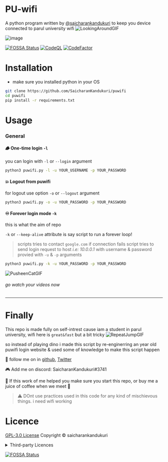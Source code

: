 # PU-wifi
A python program written by [@saicharankandukuri](https://github.com/SaicharanKandukuri/puwifi) to keep you device connected to parul university wifi
![LookingAroundGIF](https://user-images.githubusercontent.com/68287637/146674077-b5b823be-8146-4770-a2e7-7ced5a04843c.gif)

![image](https://user-images.githubusercontent.com/68287637/146675073-7e1aebcc-056d-4351-b5aa-f7e2f57b1853.png)

<!--
![image](https://user-images.githubusercontent.com/68287637/146674599-1568723d-6c70-49e8-8d71-1275ab3b169d.png)
-->


[![FOSSA Status](https://app.fossa.com/api/projects/git%2Bgithub.com%2FSaicharanKandukuri%2Fpuwifi.svg?type=shield)](https://app.fossa.com/projects/git%2Bgithub.com%2FSaicharanKandukuri%2Fpuwifi?ref=badge_shield)
[![CodeQL](https://github.com/SaicharanKandukuri/puwifi/actions/workflows/codeql-analysis.yml/badge.svg)](https://github.com/SaicharanKandukuri/puwifi/actions/workflows/codeql-analysis.yml)
[![CodeFactor](https://www.codefactor.io/repository/github/saicharankandukuri/puwifi/badge)](https://www.codefactor.io/repository/github/saicharankandukuri/puwifi)

# Installation
- make sure you installed python in your OS
```bash
git clone https://github.com/SaicharanKandukuri/puwifi
cd puwifi
pip install -r requirements.txt
```
# Usage

### General
#### 🪵 One-time login `-l`
you can login with `-l` or `--login` argument
```cmd
python3 puwifi.py -l -u YOUR_USERNAME -p YOUR_PASSWORD
```
#### 💥 Logout from puwifi
for logout use option `-o` or `--logout` argument
```cmd
python3 puwifi.py -o -u YOUR_PASSWORD -p YOUR_PASSWORD 
```
<!--
> idk why logout requires username and password too! ( vunerability ? )
--> 

#### ♾️ Forever login mode `-k`
this is what the aim of repo

`-k` or `--keep-alive` attribute is say script to run a forever loop!
> scripts tries to contact `google.com` if connection fails script tries to send login request to host *i.e: 10.0.0.1* with username & password provied with `-u` & `-p` arguments
```cmd
python3 puwifi.py -k -u YOUR_PASSWORD -p YOUR_PASSWORD 
```

![PusheenCatGIF](https://user-images.githubusercontent.com/68287637/146673862-cdb4f86e-c55b-470e-aa3f-b98dd362c6fb.gif)
###### go watch your videos now
<hr>

# Finally
This repo is made fully on self-intrest cause iam a student in parul university, wifi here is `great&fast` but a bit tricky
![RepeatJumpGIF](https://user-images.githubusercontent.com/68287637/146674165-5d586b3c-dfce-41d7-8ebe-54917b27fb91.gif)

so instead of playing dino i made this script by re-enginerring an year old puwifi login website & used some of knowledge to make this script happen


🐣 follow me on in [github](https://github.com/SaicharanKandukuri), [Twitter](https://twitter.com/AtonZman1x1)

🎮 Add me on discord: SaicharanKandukuri#3741

🌟 If this work of me helped you make sure you start this repo, or buy me a juice of coffee when we meet 🥤


> ⚠️ DOnt use practices used in this code for any kind of mischievous things. i need wifi working

# Licence
[GPL-3.0 License](https://github.com/SaicharanKandukuri/puwifi/blob/main/LICENSE) Copyright ©️ saicharankandukuri 

<details>

  <summary> Third-party Licences </summary>
---

# 3rd-Party Software for [puwifi]()



The following 3rd-party software packages may be used by or distributed with **puwifi**.  Any information relevant to third-party vendors listed below are collected using common, reasonable means.


Date generated | Revision ID
:------------: | :----------:
12/01/21 | e9a24a7e5a62b8e9e16ec2dbcc6d3d23aabded34

---

## Dependencies

### [requests (2.26.0)](https://requests.readthedocs.io)

#### Declared Licenses

Apache-2.0

```

                                 Apache License
                           Version 2.0, January 2004
                        http://www.apache.org/licenses/

   TERMS AND CONDITIONS FOR USE, REPRODUCTION, AND DISTRIBUTION

   1. Definitions.

      "License" shall mean the terms and conditions for use, reproduction,
      and distribution as defined by Sections 1 through 9 of this document.

      "Licensor" shall mean the copyright owner or entity authorized by
      the copyright owner that is granting the License.

      "Legal Entity" shall mean the union of the acting entity and all
      other entities that control, are controlled by, or are under common
      control with that entity. For the purposes of this definition,
      "control" means (i) the power, direct or indirect, to cause the
      direction or management of such entity, whether by contract or
      otherwise, or (ii) ownership of fifty percent (50%) or more of the
      outstanding shares, or (iii) beneficial ownership of such entity.

      "You" (or "Your") shall mean an individual or Legal Entity
      exercising permissions granted by this License.

      "Source" form shall mean the preferred form for making modifications,
      including but not limited to software source code, documentation
      source, and configuration files.

      "Object" form shall mean any form resulting from mechanical
      transformation or translation of a Source form, including but
      not limited to compiled object code, generated documentation,
      and conversions to other media types.

      "Work" shall mean the work of authorship, whether in Source or
      Object form, made available under the License, as indicated by a
      copyright notice that is included in or attached to the work
      (an example is provided in the Appendix below).

      "Derivative Works" shall mean any work, whether in Source or Object
      form, that is based on (or derived from) the Work and for which the
      editorial revisions, annotations, elaborations, or other modifications
      represent, as a whole, an original work of authorship. For the purposes
      of this License, Derivative Works shall not include works that remain
      separable from, or merely link (or bind by name) to the interfaces of,
      the Work and Derivative Works thereof.

      "Contribution" shall mean any work of authorship, including
      the original version of the Work and any modifications or additions
      to that Work or Derivative Works thereof, that is intentionally
      submitted to Licensor for inclusion in the Work by the copyright owner
      or by an individual or Legal Entity authorized to submit on behalf of
      the copyright owner. For the purposes of this definition, "submitted"
      means any form of electronic, verbal, or written communication sent
      to the Licensor or its representatives, including but not limited to
      communication on electronic mailing lists, source code control systems,
      and issue tracking systems that are managed by, or on behalf of, the
      Licensor for the purpose of discussing and improving the Work, but
      excluding communication that is conspicuously marked or otherwise
      designated in writing by the copyright owner as "Not a Contribution."

      "Contributor" shall mean Licensor and any individual or Legal Entity
      on behalf of whom a Contribution has been received by Licensor and
      subsequently incorporated within the Work.

   2. Grant of Copyright License. Subject to the terms and conditions of
      this License, each Contributor hereby grants to You a perpetual,
      worldwide, non-exclusive, no-charge, royalty-free, irrevocable
      copyright license to reproduce, prepare Derivative Works of,
      publicly display, publicly perform, sublicense, and distribute the
      Work and such Derivative Works in Source or Object form.

   3. Grant of Patent License. Subject to the terms and conditions of
      this License, each Contributor hereby grants to You a perpetual,
      worldwide, non-exclusive, no-charge, royalty-free, irrevocable
      (except as stated in this section) patent license to make, have made,
      use, offer to sell, sell, import, and otherwise transfer the Work,
      where such license applies only to those patent claims licensable
      by such Contributor that are necessarily infringed by their
      Contribution(s) alone or by combination of their Contribution(s)
      with the Work to which such Contribution(s) was submitted. If You
      institute patent litigation against any entity (including a
      cross-claim or counterclaim in a lawsuit) alleging that the Work
      or a Contribution incorporated within the Work constitutes direct
      or contributory patent infringement, then any patent licenses
      granted to You under this License for that Work shall terminate
      as of the date such litigation is filed.

   4. Redistribution. You may reproduce and distribute copies of the
      Work or Derivative Works thereof in any medium, with or without
      modifications, and in Source or Object form, provided that You
      meet the following conditions:

      (a) You must give any other recipients of the Work or
          Derivative Works a copy of this License; and

      (b) You must cause any modified files to carry prominent notices
          stating that You changed the files; and

      (c) You must retain, in the Source form of any Derivative Works
          that You distribute, all copyright, patent, trademark, and
          attribution notices from the Source form of the Work,
          excluding those notices that do not pertain to any part of
          the Derivative Works; and

      (d) If the Work includes a "NOTICE" text file as part of its
          distribution, then any Derivative Works that You distribute must
          include a readable copy of the attribution notices contained
          within such NOTICE file, excluding those notices that do not
          pertain to any part of the Derivative Works, in at least one
          of the following places: within a NOTICE text file distributed
          as part of the Derivative Works; within the Source form or
          documentation, if provided along with the Derivative Works; or,
          within a display generated by the Derivative Works, if and
          wherever such third-party notices normally appear. The contents
          of the NOTICE file are for informational purposes only and
          do not modify the License. You may add Your own attribution
          notices within Derivative Works that You distribute, alongside
          or as an addendum to the NOTICE text from the Work, provided
          that such additional attribution notices cannot be construed
          as modifying the License.

      You may add Your own copyright statement to Your modifications and
      may provide additional or different license terms and conditions
      for use, reproduction, or distribution of Your modifications, or
      for any such Derivative Works as a whole, provided Your use,
      reproduction, and distribution of the Work otherwise complies with
      the conditions stated in this License.

   5. Submission of Contributions. Unless You explicitly state otherwise,
      any Contribution intentionally submitted for inclusion in the Work
      by You to the Licensor shall be under the terms and conditions of
      this License, without any additional terms or conditions.
      Notwithstanding the above, nothing herein shall supersede or modify
      the terms of any separate license agreement you may have executed
      with Licensor regarding such Contributions.

   6. Trademarks. This License does not grant permission to use the trade
      names, trademarks, service marks, or product names of the Licensor,
      except as required for reasonable and customary use in describing the
      origin of the Work and reproducing the content of the NOTICE file.

   7. Disclaimer of Warranty. Unless required by applicable law or
      agreed to in writing, Licensor provides the Work (and each
      Contributor provides its Contributions) on an "AS IS" BASIS,
      WITHOUT WARRANTIES OR CONDITIONS OF ANY KIND, either express or
      implied, including, without limitation, any warranties or conditions
      of TITLE, NON-INFRINGEMENT, MERCHANTABILITY, or FITNESS FOR A
      PARTICULAR PURPOSE. You are solely responsible for determining the
      appropriateness of using or redistributing the Work and assume any
      risks associated with Your exercise of permissions under this License.

   8. Limitation of Liability. In no event and under no legal theory,
      whether in tort (including negligence), contract, or otherwise,
      unless required by applicable law (such as deliberate and grossly
      negligent acts) or agreed to in writing, shall any Contributor be
      liable to You for damages, including any direct, indirect, special,
      incidental, or consequential damages of any character arising as a
      result of this License or out of the use or inability to use the
      Work (including but not limited to damages for loss of goodwill,
      work stoppage, computer failure or malfunction, or any and all
      other commercial damages or losses), even if such Contributor
      has been advised of the possibility of such damages.

   9. Accepting Warranty or Additional Liability. While redistributing
      the Work or Derivative Works thereof, You may choose to offer,
      and charge a fee for, acceptance of support, warranty, indemnity,
      or other liability obligations and/or rights consistent with this
      License. However, in accepting such obligations, You may act only
      on Your own behalf and on Your sole responsibility, not on behalf
      of any other Contributor, and only if You agree to indemnify,
      defend, and hold each Contributor harmless for any liability
      incurred by, or claims asserted against, such Contributor by reason
      of your accepting any such warranty or additional liability.

```

#### Other Licenses

MIT

```
Copyright (c) 2021, requests Contributors
Permission is hereby granted, free of charge, to any person obtaining a copy
of this software and associated documentation files (the "Software"), to deal
in the Software without restriction, including without limitation the rights
to use, copy, modify, merge, publish, distribute, sublicense, and/or sell
copies of the Software, and to permit persons to whom the Software is
furnished to do so, subject to the following conditions:

The above copyright notice and this permission notice shall be included in all
copies or substantial portions of the Software.

THE SOFTWARE IS PROVIDED "AS IS", WITHOUT WARRANTY OF ANY KIND, EXPRESS OR
IMPLIED, INCLUDING BUT NOT LIMITED TO THE WARRANTIES OF MERCHANTABILITY,
FITNESS FOR A PARTICULAR PURPOSE AND NONINFRINGEMENT. IN NO EVENT SHALL THE
AUTHORS OR COPYRIGHT HOLDERS BE LIABLE FOR ANY CLAIM, DAMAGES OR OTHER
LIABILITY, WHETHER IN AN ACTION OF CONTRACT, TORT OR OTHERWISE, ARISING FROM,
OUT OF OR IN CONNECTION WITH THE SOFTWARE OR THE USE OR OTHER DEALINGS IN THE
SOFTWARE.
```

---

### [rich (10.15.1)](https://github.com/willmcgugan/rich)

#### Declared Licenses

MIT

```
Copyright (c) 2020 Will McGugan

Permission is hereby granted, free of charge, to any person obtaining a copy
of this software and associated documentation files (the "Software"), to deal
in the Software without restriction, including without limitation the rights
to use, copy, modify, merge, publish, distribute, sublicense, and/or sell
copies of the Software, and to permit persons to whom the Software is
furnished to do so, subject to the following conditions:

The above copyright notice and this permission notice shall be included in all
copies or substantial portions of the Software.

THE SOFTWARE IS PROVIDED "AS IS", WITHOUT WARRANTY OF ANY KIND, EXPRESS OR
IMPLIED, INCLUDING BUT NOT LIMITED TO THE WARRANTIES OF MERCHANTABILITY,
FITNESS FOR A PARTICULAR PURPOSE AND NONINFRINGEMENT. IN NO EVENT SHALL THE
AUTHORS OR COPYRIGHT HOLDERS BE LIABLE FOR ANY CLAIM, DAMAGES OR OTHER
LIABILITY, WHETHER IN AN ACTION OF CONTRACT, TORT OR OTHERWISE, ARISING FROM,
OUT OF OR IN CONNECTION WITH THE SOFTWARE OR THE USE OR OTHER DEALINGS IN THE
SOFTWARE.

```

#### Other Licenses

---

[fossa]: # "Do not touch the comments below"
[fossa]: # "==depsig=e3b0c44298fc1c149afbf4c8996fb92427ae41e4649b934ca495991b7852b855=="

</details>

[![FOSSA Status](https://app.fossa.com/api/projects/git%2Bgithub.com%2FSaicharanKandukuri%2Fpuwifi.svg?type=large)](https://app.fossa.com/projects/git%2Bgithub.com%2FSaicharanKandukuri%2Fpuwifi?ref=badge_large)

